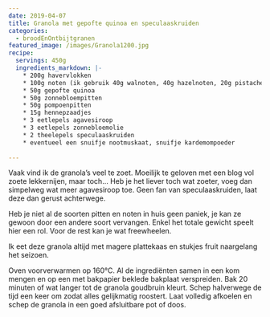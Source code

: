 ```yaml
---
date: 2019-04-07
title: Granola met gepofte quinoa en speculaaskruiden
categories:
  - broodEnOntbijtgranen
featured_image: /images/Granola1200.jpg
recipe:
  servings: 450g
  ingredients_markdown: |-
    * 200g havervlokken
    * 100g noten (ik gebruik 40g walnoten, 40g hazelnoten, 20g pistachenoten)
    * 50g gepofte quinoa
    * 50g zonnebloempitten
    * 50g pompoenpitten
    * 15g hennepzaadjes
    * 3 eetlepels agavesiroop 
    * 3 eetlepels zonnebloemolie
    * 2 theelepels speculaaskruiden
    * eventueel een snuifje nootmuskaat, snuifje kardemompoeder    
---
```

Vaak vind ik de granola’s veel te zoet. Moeilijk te geloven met een blog vol zoete lekkernijen, maar toch…
Heb je het liever toch wat zoeter, voeg dan simpelweg wat meer agavesiroop toe.
Geen fan van speculaaskruiden, laat deze dan gerust achterwege.

Heb je niet al de soorten pitten en noten in huis geen paniek, je kan ze gewoon door een andere soort vervangen.
Enkel het totale gewicht speelt hier een rol. Voor de rest kan je wat freewheelen.

Ik eet deze granola altijd met magere plattekaas en stukjes fruit naargelang het seizoen.

<!--more-->

Oven voorverwarmen op 160°C.
Al de ingrediënten samen in een kom mengen en op een met bakpapier beklede bakplaat verspreiden.
Bak 20 minuten of wat langer tot de granola goudbruin kleurt.
Schep halverwege de tijd een keer om zodat alles gelijkmatig roostert.
Laat volledig afkoelen en schep de granola in een goed afsluitbare pot of doos.
 




